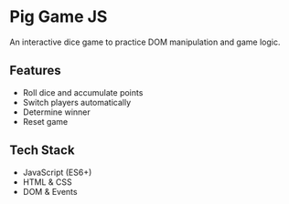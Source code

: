 # Pig Game JS

An interactive dice game to practice DOM manipulation and game logic.

## Features
- Roll dice and accumulate points  
- Switch players automatically  
- Determine winner  
- Reset game  

## Tech Stack
- JavaScript (ES6+)  
- HTML & CSS  
- DOM & Events
